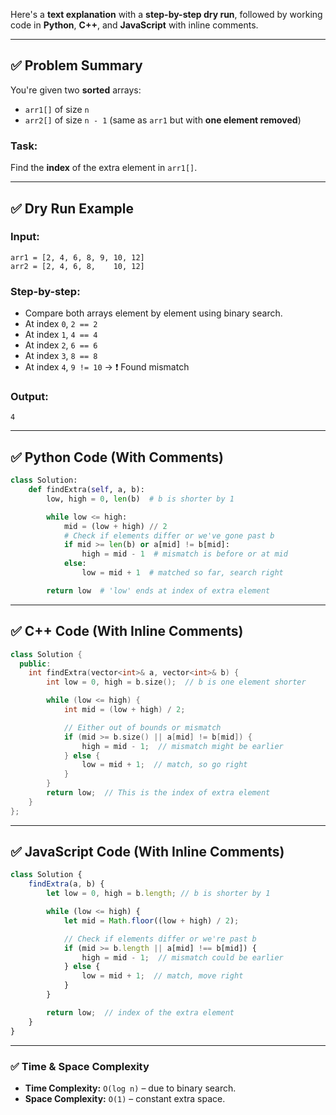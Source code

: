 Here's a **text explanation** with a **step-by-step dry run**, followed by working code in **Python**, **C++**, and **JavaScript** with inline comments.

---

## ✅ Problem Summary

You're given two **sorted** arrays:

* `arr1[]` of size `n`
* `arr2[]` of size `n - 1` (same as `arr1` but with **one element removed**)

### Task:

Find the **index** of the extra element in `arr1[]`.

---

## ✅ Dry Run Example

### Input:

```
arr1 = [2, 4, 6, 8, 9, 10, 12]
arr2 = [2, 4, 6, 8,    10, 12]
```

### Step-by-step:

* Compare both arrays element by element using binary search.
* At index `0`, `2 == 2`
* At index `1`, `4 == 4`
* At index `2`, `6 == 6`
* At index `3`, `8 == 8`
* At index `4`, `9 != 10` → ❗ Found mismatch

### Output:

```
4
```

---

## ✅ Python Code (With Comments)

```python
class Solution:
    def findExtra(self, a, b):
        low, high = 0, len(b)  # b is shorter by 1

        while low <= high:
            mid = (low + high) // 2
            # Check if elements differ or we've gone past b
            if mid >= len(b) or a[mid] != b[mid]:
                high = mid - 1  # mismatch is before or at mid
            else:
                low = mid + 1  # matched so far, search right

        return low  # 'low' ends at index of extra element
```

---

## ✅ C++ Code (With Inline Comments)

```cpp
class Solution {
  public:
    int findExtra(vector<int>& a, vector<int>& b) {
        int low = 0, high = b.size();  // b is one element shorter

        while (low <= high) {
            int mid = (low + high) / 2;

            // Either out of bounds or mismatch
            if (mid >= b.size() || a[mid] != b[mid]) {
                high = mid - 1;  // mismatch might be earlier
            } else {
                low = mid + 1;  // match, so go right
            }
        }
        return low;  // This is the index of extra element
    }
};
```

---

## ✅ JavaScript Code (With Inline Comments)

```javascript
class Solution {
    findExtra(a, b) {
        let low = 0, high = b.length; // b is shorter by 1

        while (low <= high) {
            let mid = Math.floor((low + high) / 2);

            // Check if elements differ or we're past b
            if (mid >= b.length || a[mid] !== b[mid]) {
                high = mid - 1;  // mismatch could be earlier
            } else {
                low = mid + 1;  // match, move right
            }
        }

        return low;  // index of the extra element
    }
}
```

---

### ✅ Time & Space Complexity

* **Time Complexity:** `O(log n)` – due to binary search.
* **Space Complexity:** `O(1)` – constant extra space.
